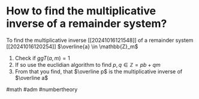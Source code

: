 # How to find the multiplicative inverse of a remainder system? 


To find the multiplicative inverse [[20241016121548]] of a remainder system [[20241016120254]] $\overline{a} \in \mathbb{Z}_m$
1. Check if $ggT(a,m)=1$
2. If so use the euclidian algorithm to find $p,q \in \mathbb{Z} =pb + qm$
3. From that you find, that $\overline p$ is the multiplicative inverse of $\overline a$

#math #adm #numbertheory